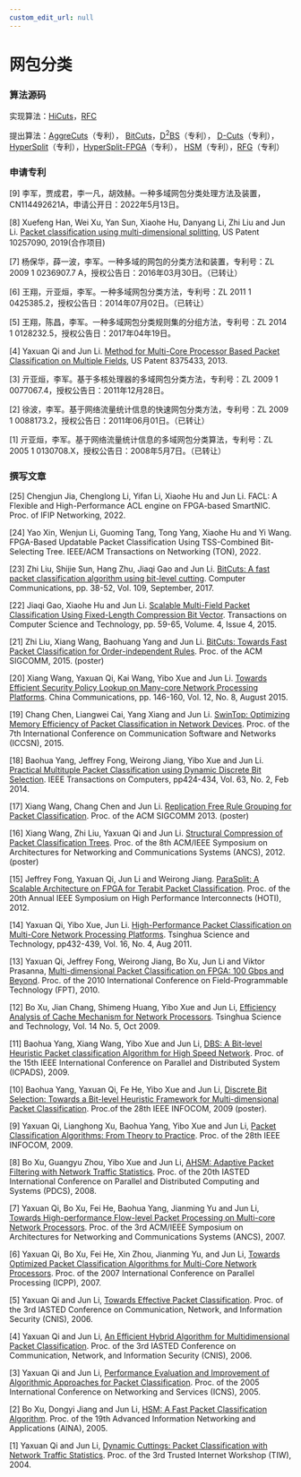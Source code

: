 ```yaml
---
custom_edit_url: null
---
```


# 网包分类

### 算法源码

实现算法：[HiCuts](../../static/share/HiCuts3.rar)，[RFC](../../static/share/rfc.rar)

提出算法：[AggreCuts](../../static/share/sc_tree.tar.gz)（专利）， [BitCuts](../../static/share/bitcuts.zip)，[D<sup>2</sup>BS](../../static/share/ddbs.tar.gz)（专利）， [D-Cuts](../../static/share/DCuts5.rar)（专利），[HyperSplit](../../static/share/hs.tar.gz)（专利），[HyperSplit-FPGA](../../static/share/HS-FPGA-acl1_2K.zip)（专利）， [HSM](../../static/share/hsm.rar)（专利），[RFG](../../static/share/rfg.zip)（专利）

### 申请专利

[9] 李军，贾成君，李一凡，胡效赫。一种多域网包分类处理方法及装置，CN114492621A，申请公开日：2022年5月13日。

[8] Xuefeng Han, Wei Xu, Yan Sun, Xiaohe Hu, Danyang Li, Zhi Liu and Jun Li. 
[Packet classification using multi-dimensional splitting](https://uspto.report/patent/grant/10257090), US Patent 10257090, 2019(合作项目)

[7] 杨保华，薛一波，李军。一种多域的网包的分类方法和装置，专利号：ZL 2009 1 0236907.7 A，授权公告日：2016年03月30日。（已转让）

[6] 王翔，亓亚烜，李军。一种多域网包分类方法，专利号：ZL 2011 1 0425385.2，授权公告日：2014年07月02日。（已转让）

[5] 王翔，陈昌，李军。一种多域网包分类规则集的分组方法，专利号：ZL 2014 1 0128232.5，授权公告日：2017年04年19日。

[4] Yaxuan Qi and Jun Li. [Method for Multi-Core Processor Based Packet Classification on Multiple Fields](http://pdfpiw.uspto.gov/.piw?PageNum=0&docid=08375433&IDKey=A134ACB538F6%0D%0A&HomeUrl=http%3A%2F%2Fpatft.uspto.gov%2Fnetahtml%2FPTO%2Fpatimg.htm), US Patent 8375433, 2013.

[3] 亓亚烜，李军。基于多核处理器的多域网包分类方法，专利号：ZL 2009 1 0077067.4，授权公告日：2011年12月28日。

[2] 徐波，李军。基于网络流量统计信息的快速网包分类方法，专利号：ZL 2009 1 0088173.2，授权公告日：2011年06月01日。（已转让）

[1] 亓亚烜，李军。基于网络流量统计信息的多域网包分类算法，专利号：ZL 2005 1 0130708.X，授权公告日：2008年5月7日。（已转让）

### 撰写文章

[25] Chengjun Jia, Chenglong Li, Yifan Li, Xiaohe Hu and Jun Li. FACL: A Flexible and High-Performance ACL engine on FPGA-based SmartNIC. Proc. of IFIP Networking, 2022.

[24] Yao Xin, Wenjun Li, Guoming Tang, Tong Yang, Xiaohe Hu and Yi Wang. FPGA-Based Updatable Packet Classification Using TSS-Combined Bit-Selecting Tree. IEEE/ACM Transactions on Networking (TON), 2022.

[23] Zhi Liu, Shijie Sun, Hang Zhu, Jiaqi Gao and Jun Li. [BitCuts: A fast packet classification algorithm using bit-level cutting](../../static/share/zhiliu-bitcuts.pdf). Computer Communications, pp. 38-52, Vol. 109, September, 2017.

[22] Jiaqi Gao, Xiaohe Hu and Jun Li. [Scalable Multi-Field Packet Classification Using Fixed-Length Compression Bit Vector](../../static/share/JiaqiGao-Transactions-on-Computer-Science-and-Technology.pdf). Transactions on Computer Science and Technology, pp. 59-65, Volume. 4, Issue 4, 2015.

[21] Zhi Liu, Xiang Wang, Baohuang Yang and Jun Li. [BitCuts: Towards Fast Packet Classification for Order-independent Rules](../../static/share/LiuZhi-SIGCOMM2015.pdf). Proc. of the ACM SIGCOMM, 2015. (poster)

[20] Xiang Wang, Yaxuan Qi, Kai Wang, Yibo Xue and Jun Li. [Towards Efficient Security Policy Lookup on Many-core Network Processing Platforms](../../static/share/WangXiang-ChinaCom-2015.pdf). China Communications, pp. 146-160, Vol. 12, No. 8, August 2015.

[19] Chang Chen, Liangwei Cai, Yang Xiang and Jun Li. [SwinTop: Optimizing Memory Efficiency of Packet Classification in Network Devices](../../static/share/ChenChang-ICCSN2015.pdf). Proc. of the 7th International Conference on Communication Software and Networks (ICCSN), 2015.

[18] Baohua Yang, Jeffrey Fong, Weirong Jiang, Yibo Xue and Jun Li. [Practical Multituple Packet Classification using Dynamic Discrete Bit Selection](../../static/share/YangBaohua-TOC.pdf). IEEE Transactions on Computers, pp424-434, Vol. 63, No. 2, Feb 2014.

[17] Xiang Wang, Chang Chen and Jun Li. [Replication Free Rule Grouping for Packet Classification](../../static/share/WangXiang-SIGCOMM2013.pdf). Proc. of the ACM SIGCOMM 2013. (poster)

[16] Xiang Wang, Zhi Liu, Yaxuan Qi and Jun Li. [Structural Compression of Packet Classification Trees](../../static/share/XiangWang-ANCS-2012.pdf). Proc. of the 8th ACM/IEEE Symposium on Architectures for Networking and Communications Systems (ANCS), 2012. (poster)

[15] Jeffrey Fong, Yaxuan Qi, Jun Li and Weirong Jiang. [ParaSplit: A Scalable Architecture on FPGA for Terabit Packet Classification](../../static/share/hoti2012_parasplit.pdf). Proc. of the 20th Annual IEEE Symposium on High Performance Interconnects (HOTI), 2012.

[14] Yaxuan Qi, Yibo Xue, Jun Li. [High-Performance Packet Classification on Multi-Core Network Processing Platforms](../../static/share/High-P-Multi-Core.pdf). Tsinghua Science and Technology, pp432-439, Vol. 16, No. 4, Aug 2011.

[13] Yaxuan Qi, Jeffrey Fong, Weirong Jiang, Bo Xu, Jun Li and Viktor Prasanna, [Multi-dimensional Packet Classification on FPGA: 100 Gbps and Beyond](../../static/share/PC-FPGA.pdf). Proc. of the 2010 International Conference on Field-Programmable Technology (FPT), 2010.

[12] Bo Xu, Jian Chang, Shimeng Huang, Yibo Xue and Jun Li, [Efficiency Analysis of Cache Mechanism for Network Processors](../../static/share/Cache_Efficiency.pdf). Tsinghua Science and Technology, Vol. 14 No. 5, Oct 2009.

[11] Baohua Yang, Xiang Wang, Yibo Xue and Jun Li, [DBS: A Bit-level Heuristic Packet classification Algorithm for High Speed Network](../../static/share/dbs_bhyang.pdf). Proc. of the 15th IEEE International Conference on Parallel and Distributed System (ICPADS), 2009.

[10] Baohua Yang, Yaxuan Qi, Fe He, Yibo Xue and Jun Li, [Discrete Bit Selection: Towards a Bit-level Heuristic Framework for Multi-dimensional Packet Classification](../../static/share/poster_dbs.pdf). Proc.of the 28th IEEE INFOCOM, 2009 (poster).

[9] Yaxuan Qi, Lianghong Xu, Baohua Yang, Yibo Xue and Jun Li, [Packet Classification Algorithms: From Theory to Practice](../../static/share/infocom09-hypersplit.pdf). Proc. of the 28th IEEE INFOCOM, 2009.

[8] Bo Xu, Guangyu Zhou, Yibo Xue and Jun Li, [AHSM: Adaptive Packet Filtering with Network Traffic Statistics](../../static/share/AHSM_PDCS.pdf). Proc. of the 20th IASTED International Conference on Parallel and Distributed Computing and Systems (PDCS), 2008.

[7] Yaxuan Qi, Bo Xu, Fei He, Baohua Yang, Jianming Yu and Jun Li, [Towards High-performance Flow-level Packet Processing on Multi-core Network Processors](../../static/share/ANCS_07.pdf). Proc. of the 3rd ACM/IEEE Symposium on Architectures for Networking and Communications Systems (ANCS), 2007.

[6] Yaxuan Qi, Bo Xu, Fei He, Xin Zhou, Jianming Yu, and Jun Li, [Towards Optimized Packet Classification Algorithms for Multi-Core Network Processors](../../static/share/002_Optimized_Packet.pdf). Proc. of the 2007 International Conference on Parallel Processing (ICPP), 2007.

[5] Yaxuan Qi and Jun Li, [Towards Effective Packet Classification](../../static/share/Towards_Effective_Packet_Classification.pdf). Proc. of the 3rd IASTED Conference on Communication, Network, and Information Security (CNIS), 2006.

[4] Yaxuan Qi and Jun Li, [An Efficient Hybrid Algorithm for Multidimensional Packet Classification](../../static/share/An_Efficient_Hybrid_Algorithm_for_Multidimensional_Packet_Classification.pdf). Proc. of the 3rd IASTED Conference on Communication, Network, and Information Security (CNIS), 2006.

[3] Yaxuan Qi and Jun Li, [Performance Evaluation and Improvement of Algorithmic Approaches for Packet Classification](../../static/share/ICNS_camera_ready.pdf). Proc. of the 2005 International Conference on Networking and Services (ICNS), 2005.

[2] Bo Xu, Dongyi Jiang and Jun Li, [HSM: A Fast Packet Classification Algorithm](../../static/share/HSM.pdf). Proc. of the 19th Advanced Information Networking and Applications (AINA), 2005.

[1] Yaxuan Qi and Jun Li, [Dynamic Cuttings: Packet Classification with Network Traffic Statistics](../../static/share/D-cuts.pdf). Proc. of the 3rd Trusted Internet Workshop (TIW), 2004.
